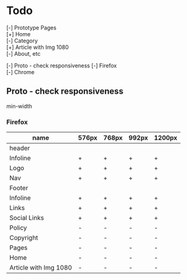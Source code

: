 # Todo

[-] Prototype Pages  
    [+] Home  
    [-] Category  
    [+] Article with Img 1080  
    [-] About, etc  

[-] Proto - check responsiveness
    [-] Firefox  
    [-] Chrome  

## Proto - check responsiveness

min-width

### Firefox

|name                       |576px|768px|992px|1200px|
|---------------------------|-----|-----|-----|------|
|header                     |     |     |     |      |
|   Infoline                |  +  |  +  |  +  |  +   |
|   Logo                    |  +  |  +  |  +  |  +   |
|   Nav                     |  +  |  +  |  +  |  +   |
|Footer                     |     |     |     |      |
|   Infoline                |  +  |  +  |  +  |  +   |
|    Links                  |  +  |  +  |  +  |  +   |
|    Social Links           |  +  |  +  |  +  |  +   |
|    Policy                 |  -  |  -  |  -  |  -   |
|    Copyright              |  -  |  -  |  -  |  -   |
|Pages                      |  -  |  -  |  -  |  -   |
|    Home                   |  -  |  -  |  -  |  -   |
|    Article with Img 1080  |  -  |  -  |  -  |  -   |
